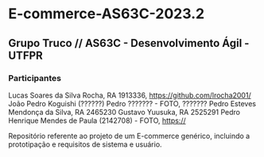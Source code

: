 # E-commerce-AS63C-2023.2

## Grupo Truco // AS63C - Desenvolvimento Ágil - UTFPR

### Participantes
Lucas Soares da Silva Rocha, RA 1913336, https://github.com/lrocha2001/
João Pedro Koguishi (??????) Pedro ??????? - FOTO, ???????
Pedro Esteves Mendonça da Silva, RA 2465230
Gustavo Yuusuka, RA 2525291
Pedro Henrique Mendes de Paula (2142708) - FOTO, [https://](https://github.com/pedrohmp13/)

Repositório referente ao projeto de um E-commerce genérico, incluindo a prototipação e requisitos de sistema e usuário.

